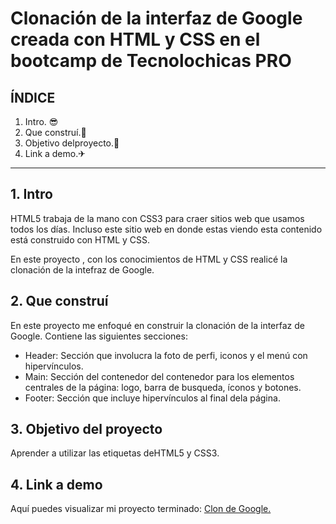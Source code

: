 # Clonación de la interfaz de Google creada con HTML y CSS en el bootcamp de Tecnolochicas PRO

## ÍNDICE

1. Intro. 😎
2.  Que construí.🧐
3.  Objetivo delproyecto.🚩
4.  Link a demo.✈

****
##  1.  Intro
HTML5 trabaja de la mano con CSS3 para craer sitios web que usamos todos los días. Incluso este sitio web en donde estas viendo esta contenido está construido con HTML y CSS.

En este proyecto , con los conocimientos de HTML y CSS realicé la clonación de la intefraz de Google.

## 2. Que construí
En este proyecto me enfoqué en construir la clonación de la interfaz de Google.
Contiene las siguientes secciones:
* Header: Sección que involucra la foto de perfi, iconos y el menú con hipervínculos.
* Main: Sección del contenedor del contenedor para los elementos centrales de la página: logo, barra de busqueda, íconos y botones.
* Footer: Sección que incluye hipervínculos al final dela página.

## 3. Objetivo del proyecto
Aprender a utilizar las etiquetas deHTML5 y CSS3.

## 4. Link a demo
Aquí puedes visualizar mi proyecto terminado: [Clon de Google.](https://superlative-paprenjak-2f522b.netlify.app/)

